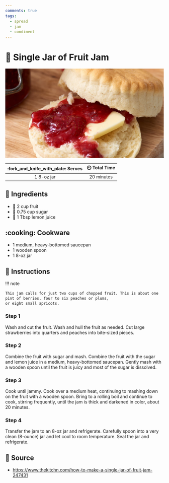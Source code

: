 ```yaml
---
comments: true
tags:
  - spread
  - jam
  - condiment
---
```

# :strawberry: Single Jar of Fruit Jam

![Single Jar of Fruit Jam](../assets/images/single-jar-of-fruit-jam.jpg)

| :fork_and_knife_with_plate: Serves | :timer_clock: Total Time |
|:----------------------------------:|:-----------------------: |
| 1 8-oz jar | 20 minutes |

## :salt: Ingredients

- :strawberry: 2 cup fruit
- :candy: 0.75 cup sugar
- :lemon: 1 Tbsp lemon juice

## :cooking: Cookware

- 1 medium, heavy-bottomed saucepan
- 1 wooden spoon
- 1 8-oz jar

## :pencil: Instructions

!!! note

    This jam calls for just two cups of chopped fruit. This is about one pint of berries, four to six peaches or plums,
    or eight small apricots.

### Step 1

Wash and cut the fruit. Wash and hull the fruit as needed. Cut large strawberries into quarters and peaches into
bite-sized pieces.

### Step 2

Combine the fruit with sugar and mash. Combine the fruit with the sugar and lemon juice in a medium, heavy-bottomed
saucepan. Gently mash with a wooden spoon until the fruit is juicy and most of the sugar is dissolved.

### Step 3

Cook until jammy. Cook over a medium heat, continuing to mashing down on the fruit with a wooden spoon. Bring to a
rolling boil and continue to cook, stirring frequently, until the jam is thick and darkened in color, about 20 minutes.

### Step 4

Transfer the jam to an 8-oz jar and refrigerate. Carefully spoon into a very clean (8-ounce) jar and let cool to room
temperature. Seal the jar and refrigerate.

## :link: Source

- <https://www.thekitchn.com/how-to-make-a-single-jar-of-fruit-jam-247431>
